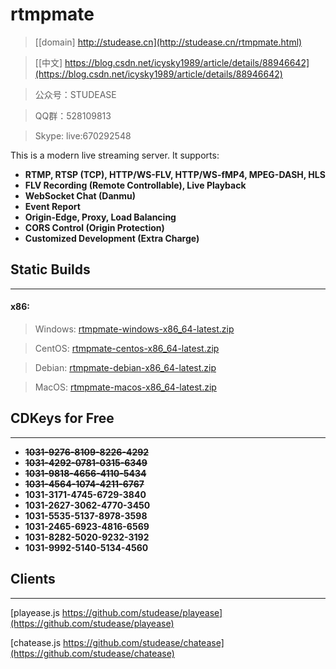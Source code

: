 ﻿# rtmpmate

> [[domain] http://studease.cn](http://studease.cn/rtmpmate.html)

> [[中文] https://blog.csdn.net/icysky1989/article/details/88946642](https://blog.csdn.net/icysky1989/article/details/88946642)

> 公众号：STUDEASE

> QQ群：528109813

> Skype: live:670292548

This is a modern live streaming server. It supports:

* **RTMP, RTSP (TCP), HTTP/WS-FLV, HTTP/WS-fMP4, MPEG-DASH, HLS**
* **FLV Recording (Remote Controllable), Live Playback**
* **WebSocket Chat (Danmu)**
* **Event Report**
* **Origin-Edge, Proxy, Load Balancing**
* **CORS Control (Origin Protection)**
* **Customized Development (Extra Charge)**


## Static Builds
----------------

#### x86:

> Windows: [rtmpmate-windows-x86_64-latest.zip](http://studease.cn/static/rtmpmate-windows-x86_64-latest.zip)

> CentOS: [rtmpmate-centos-x86_64-latest.zip](http://studease.cn/static/rtmpmate-centos-x86_64-latest.zip)

> Debian: [rtmpmate-debian-x86_64-latest.zip](http://studease.cn/static/rtmpmate-debian-x86_64-latest.zip)

> MacOS: [rtmpmate-macos-x86_64-latest.zip](http://studease.cn/static/rtmpmate-macos-x86_64-latest.zip)


## CDKeys for Free
------------------

* ~~**1031-9276-8109-8226-4292**~~
* ~~**1031-4292-0781-0315-6349**~~
* ~~**1031-9818-4656-4110-5434**~~
* ~~**1031-4564-1074-4211-6767**~~
* **1031-3171-4745-6729-3840**
* **1031-2627-3062-4770-3450**
* **1031-5535-5137-8978-3598**
* **1031-2465-6923-4816-6569**
* **1031-8282-5020-9232-3192**
* **1031-9992-5140-5134-4560**


## Clients
----------

[playease.js https://github.com/studease/playease](https://github.com/studease/playease)

[chatease.js https://github.com/studease/chatease](https://github.com/studease/chatease)
